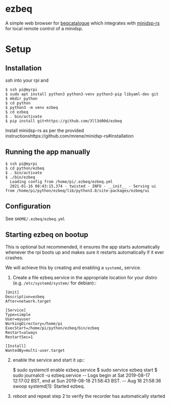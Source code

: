 # ezbeq

A simple web browser for [beqcatalogue](https://beqcatalogue.readthedocs.io/en/latest/) which integrates with [minidsp-rs](https://github.com/mrene/minidsp-rs)
for local remote control of a minidsp.

# Setup

## Installation

ssh into your rpi and

    $ ssh pi@myrpi
    $ sudo apt install python3 python3-venv python3-pip libyaml-dev git
    $ mkdir python
    $ cd python
    $ python3 -m venv ezbeq
    $ cd ezbeq
    $ . bin/activate
    $ pip install git+https://github.com/3ll3d00d/ezbeq

Install minidsp-rs as per the provided instructionshttps://github.com/mrene/minidsp-rs#installation

## Running the app manually

    $ ssh pi@myrpi
    $ cd python/ezbeq
    $ . bin/activate
    $ ./bin/ezbeq
      Loading config from /home/pi/.ezbeq/ezbeq.yml
      2021-01-16 08:43:15,374 - twisted - INFO - __init__ - Serving ui from /home/pi/python/ezbeq/lib/python3.8/site-packages/ezbeq/ui

## Configuration

See `$HOME/.ezbeq/ezbeq.yml`

## Starting ezbeq on bootup

This is optional but recommended, it ensures the app starts automatically whenever the rpi boots up and makes
sure it restarts automatically if it ever crashes.

We will achieve this by creating and enabling a `systemd`_ service.

1) Create a file ezbeq.service in the appropriate location for your distro (e.g. ``/etc/systemd/system/`` for debian)::

```
[Unit]
Description=ezbeq
After=network.target

[Service]
Type=simple
User=myuser
WorkingDirectory=/home/pi
ExecStart=/home/pi/python/ezbeq/bin/ezbeq
Restart=always
RestartSec=1

[Install]
WantedBy=multi-user.target
```

2) enable the service and start it up::


    $ sudo systemctl enable ezbeq.service
    $ sudo service ezbeq start
    $ sudo journalctl -u ezbeq.service
    -- Logs begin at Sat 2019-08-17 12:17:02 BST, end at Sun 2019-08-18 21:58:43 BST. --
    Aug 18 21:58:36 swoop systemd[1]: Started ezbeq.


3) reboot and repeat step 2 to verify the recorder has automatically started
